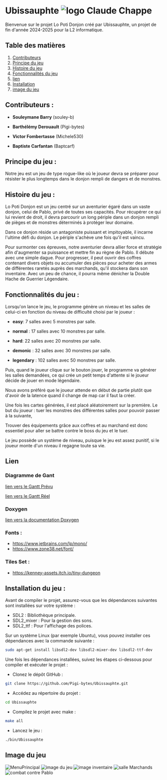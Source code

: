 # Ubissauphte ![logo Claude Chappe](assets/imgReadme/Claude.png)

Bienvenue sur le projet Lo Poti Donjon créé par Ubissauphte, un projet de fin d'année 2024-2025 pour la L2 informatique.

## Table des matières
1. [Contributeurs](#Contributeurs)
2. [Principe du jeu ](#Principe-du-jeu)
3. [Histoire du jeu](#Histoire-du-jeu)
4. [Fonctionnalités du jeu](#Fonctionnalités-du-jeu)
5. [lien](#Lien)
6. [Installation](#Installation-du-jeu )
7. [image du jeu](#Image-du-jeu)

## Contributeurs :

- **Souleymane Barry** (souley-b)

- **Barthélémy Derouault** (Pigi-bytes)

- **Victor Fombertasse** (Michele530)

- **Baptiste Carfantan** (Baptcarf)

## Principe du jeu :

Notre jeu est un jeu de type rogue-like où le joueur devra se préparer pour résister le plus longtemps dans le donjon rempli de dangers et de monstres.

## Histoire du jeu :

Lo Poti Donjon est un jeu centré sur un aventurier égaré dans un vaste donjon, celui de Pablo, privé de toutes ses capacités. Pour récupérer ce qui lui revient de droit, il devra parcourir un long périple dans un donjon rempli de pièges et de monstres déterminés à protéger leur domaine.

Dans ce donjon réside un antagoniste puissant et impitoyable, il incarne l'ultime défi du donjon. Le périple s'achève une fois qu'il est vaincu.

Pour surmonter ces épreuves, notre aventurier devra allier force et stratégie afin d'augmenter sa puissance et mettre fin au règne de Pablo. Il débute avec une simple dague. Pour progresser, il peut ouvrir des coffres contenant divers objets ou accumuler des pièces pour acheter des armes de différentes raretés auprès des marchands, qu'il stockera dans son inventaire. Avec un peu de chance, il pourra même dénicher la Double Hache de Guerrier Légendaire.

## Fonctionnalités du jeu :

Lorsqu'on lance le jeu, le programme génère un niveau et les salles de celui-ci en fonction du niveau de difficulté choisi par le joueur :

- **easy**: 7 salles avec 5 monstres par salle.

- **normal** : 17 salles avec 10 monstres par salle.

- **hard**: 22 salles avec 20 monstres par salle.

- **demonic** : 32 salles avec 30 monstres par salle.

- **legendary** : 102 salles avec 50 monstres par salle.

Puis, quand le joueur clique sur le bouton jouer, le programme va générer les salles demandées, ce qui crée un petit temps d'attente si le joueur décide de jouer en mode légendaire.

Nous avons préféré que le joueur attende en début de partie plutôt que d'avoir de la latence quand il change de map car il faut la créer.

Une fois les cartes générées, il est placé aléatoirement sur la première. Le but du joueur : tuer les monstres des différentes salles pour pouvoir passer à la suivante,

Trouver des équipements grâce aux coffres et au marchand est donc essentiel pour aller se battre contre le boss du jeu et le tuer.

Le jeu possède un système de niveau, puisque le jeu est assez punitif, si le joueur monte d'un niveau il regagne toute sa vie.

## Lien

### Diagramme de Gant
[lien vers le Gantt Prévu ](https://docs.google.com/spreadsheets/d/1izmjEU3AdizAlb6oVq4sjDTDMpQiwE0Ea9UwfN2fawg/edit?usp=sharing)


[lien vers le Gantt Réel ](https://docs.google.com/spreadsheets/d/1kdkzD_GTPsmrwCW2jH0_2ET8rOUeqwklMZoLPcJabdQ/edit?usp=sharing)

### Doxygen
[lien vers la documentation Doxygen ]( https://pigi-bytes.github.io/Ubissauphte/index.html)


### Fonts :
- https://www.jetbrains.com/lp/mono/
- https://www.zone38.net/font/

### Tiles Set :
- https://kenney-assets.itch.io/tiny-dungeon

## Installation du jeu :
Avant de compiler le projet, assurez-vous que les dépendances suivantes sont installées sur votre système :  

- SDL2 : Bibliothèque principale.
- SDL2_mixer : Pour la gestion des sons.
- SDL2_ttf : Pour l'affichage des polices.

Sur un système Linux (par exemple Ubuntu), vous pouvez installer ces dépendances avec la commande suivante :  

```bash 
sudo apt-get install libsdl2-dev libsdl2-mixer-dev libsdl2-ttf-dev 
```

Une fois les dépendances installées, suivez les étapes ci-dessous pour compiler et exécuter le projet :

- Clonez le dépôt GitHub :
```bash 
git clone https://github.com/Pigi-bytes/Ubissauphte.git
```

- Accédez au répertoire du projet :
```bash
cd Ubissauphte
``` 

- Compilez le projet avec make :
```bash
make all
```

- Lancez le jeu :
```bash
./bin/Ubissauphte 
```

## Image du jeu

![MenuPrincipal](assets/imgReadme/menuPrincipal.png)
![image du jeu](assets/imgReadme/imageJeux.png)
![image inventaire](assets/imgReadme/inventaire.png)
![salle Marchands](assets/imgReadme/salleMarchant.png)
![combat contre Pablo](assets/imgReadme/explosionPablo.png)

